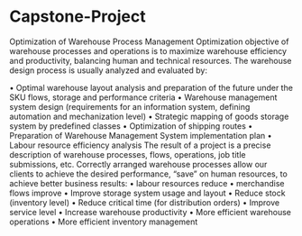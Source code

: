 # Capstone-Project
Optimization of Warehouse Process Management
Optimization objective of warehouse processes and operations is to maximize warehouse efficiency and productivity, balancing human and technical resources.
The warehouse design process is usually analyzed and evaluated by:

• Optimal warehouse layout analysis and preparation of the future under the SKU flows, storage and performance criteria 
• Warehouse management system design (requirements for an information system, defining automation and mechanization level) 
• Strategic mapping of goods storage system by predefined classes 
• Optimization of shipping routes • Preparation of Warehouse Management System implementation plan 
• Labour resource efficiency analysis
The result of a project is a precise description of warehouse processes, flows, operations, job title submissions, etc. Correctly arranged warehouse processes allow our clients to achieve the desired performance, “save” on human resources, to achieve better business results:
• labour resources reduce • merchandise flows improve • Improve storage system usage and layout • Reduce stock (inventory level) • Reduce critical time (for distribution orders) • Improve service level • Increase warehouse productivity • More efficient warehouse operations • More efficient inventory management
